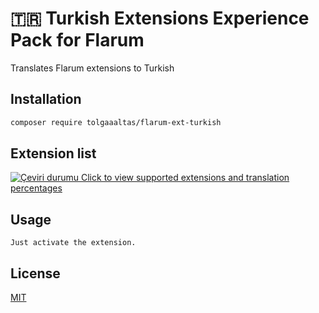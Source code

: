 # 🇹🇷 Turkish Extensions Experience Pack for Flarum

Translates Flarum extensions to Turkish

## Installation

```bash
composer require tolgaaaltas/flarum-ext-turkish
```

## Extension list
[![Çeviri durumu](https://weblate.rob006.net/widgets/flarum/tr/svg-badge.svg) Click to view supported extensions and translation percentages](https://rob006-software.github.io/flarum-translations/status/tr.html)

## Usage

```
Just activate the extension.
```

## License
[MIT](https://choosealicense.com/licenses/mit/)
